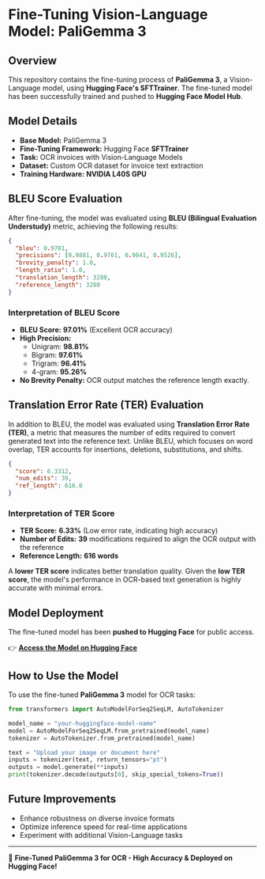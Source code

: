 # **Fine-Tuning Vision-Language Model: PaliGemma 3**

## **Overview**
This repository contains the fine-tuning process of **PaliGemma 3**, a Vision-Language model, using **Hugging Face's SFTTrainer**. The fine-tuned model has been successfully trained and pushed to **Hugging Face Model Hub**.

## **Model Details**
- **Base Model:** PaliGemma 3
- **Fine-Tuning Framework:** Hugging Face **SFTTrainer**
- **Task:** OCR invoices with  Vision-Language Models
- **Dataset:** Custom OCR dataset for invoice text extraction
- **Training Hardware:** **NVIDIA L40S GPU**



## **BLEU Score Evaluation**
After fine-tuning, the model was evaluated using **BLEU (Bilingual Evaluation Understudy)** metric, achieving the following results:

```json
{
  "bleu": 0.9701,
  "precisions": [0.9881, 0.9761, 0.9641, 0.9526],
  "brevity_penalty": 1.0,
  "length_ratio": 1.0,
  "translation_length": 3280,
  "reference_length": 3280
}
```

### **Interpretation of BLEU Score**
- **BLEU Score:** **97.01%** (Excellent OCR accuracy)
- **High Precision:**
  - Unigram: **98.81%**
  - Bigram: **97.61%**
  - Trigram: **96.41%**
  - 4-gram: **95.26%**
- **No Brevity Penalty:** OCR output matches the reference length exactly.

## **Translation Error Rate (TER) Evaluation**
In addition to BLEU, the model was evaluated using **Translation Error Rate (TER)**, a metric that measures the number of edits required to convert generated text into the reference text. Unlike BLEU, which focuses on word overlap, TER accounts for insertions, deletions, substitutions, and shifts.

```json
{
  "score": 6.3312,
  "num_edits": 39,
  "ref_length": 616.0
}
```

### **Interpretation of TER Score**
- **TER Score:** **6.33%** (Low error rate, indicating high accuracy)
- **Number of Edits:** **39** modifications required to align the OCR output with the reference
- **Reference Length:** **616 words**

A **lower TER score** indicates better translation quality. Given the **low TER score**, the model's performance in OCR-based text generation is highly accurate with minimal errors.

## **Model Deployment**
The fine-tuned model has been **pushed to Hugging Face** for public access.

👉 **[Access the Model on Hugging Face](https://huggingface.co/your-model-link)**

## **How to Use the Model**
To use the fine-tuned **PaliGemma 3** model for OCR tasks:

```python
from transformers import AutoModelForSeq2SeqLM, AutoTokenizer

model_name = "your-huggingface-model-name"
model = AutoModelForSeq2SeqLM.from_pretrained(model_name)
tokenizer = AutoTokenizer.from_pretrained(model_name)

text = "Upload your image or document here"
inputs = tokenizer(text, return_tensors="pt")
outputs = model.generate(**inputs)
print(tokenizer.decode(outputs[0], skip_special_tokens=True))
```

## **Future Improvements**
- Enhance robustness on diverse invoice formats
- Optimize inference speed for real-time applications
- Experiment with additional Vision-Language tasks

---
🚀 **Fine-Tuned PaliGemma 3 for OCR - High Accuracy & Deployed on Hugging Face!**

